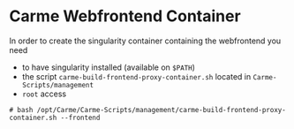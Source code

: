 # Carme Webfrontend Container

In order to create the singularity container containing the webfrontend you need

* to have singularity installed (available on `$PATH`)
* the script `carme-build-frontend-proxy-container.sh` located in `Carme-Scripts/management`
* `root` access

```console
# bash /opt/Carme/Carme-Scripts/management/carme-build-frontend-proxy-container.sh --frontend
```
